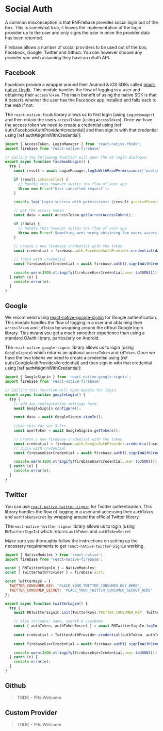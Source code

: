 # Social Auth

A common misconception is that RNFirebase provides social login out of the box. This is somewhat true, it leaves the implementation of the login provider up to the user and only signs the user in once the provider data has been returned.

Firebase allows a number of social providers to be used out of the box; Facebook, Google, Twitter and Github. You can however choose any provider you wish assuming they have an oAuth API.

## Facebook

Facebook provide a wrapper around their Android & iOS SDKs called [react-native-fbsdk](https://github.com/facebook/react-native-fbsdk). This module handles the flow of logging in a user and obtaining their `accessToken`. The main benefit of using the native SDK is that it detects whether the user has the Facebook app installed and falls back to the web if not.

The `react-native-fbsdk` library allows us to first login (using `LoginManager`) and then obtain the users `accessToken` (using `AccessToken`). Once we have the access token we need to create a credential using [ref auth.FacebookAuthProvider#credential] and then sign in with that credential using [ref auth#signInWithCredential]:

```js
import { AccessToken, LoginManager } from 'react-native-fbsdk';
import firebase from 'react-native-firebase'

// Calling the following function will open the FB login dialogue:
export async function facebookLogin() {
  try {
    const result = await LoginManager.logInWithReadPermissions(['public_profile', 'email']);

    if (result.isCancelled) {
      // handle this however suites the flow of your app
      throw new Error('User cancelled request'); 
    }

    console.log(`Login success with permissions: ${result.grantedPermissions.toString()}`);

    // get the access token
    const data = await AccessToken.getCurrentAccessToken();

    if (!data) {
      // handle this however suites the flow of your app
      throw new Error('Something went wrong obtaining the users access token');
    }

    // create a new firebase credential with the token
    const credential = firebase.auth.FacebookAuthProvider.credential(data.accessToken);

    // login with credential
    const firebaseUserCredential = await firebase.auth().signInWithCredential(credential);

    console.warn(JSON.stringify(firebaseUserCredential.user.toJSON()))
  } catch (e) {
    console.error(e);
  }
}
```

## Google

We recommend using [react-native-google-signin](https://github.com/react-native-community/react-native-google-signin) for Google authentication.  This module handles the flow of logging in a user and obtaining their `accessToken` and `idToken` by wrapping around the offical Google login library. This means you get a much smoother experience than using a standard OAuth library, particularly on Android.

The `react-native-google-signin` library allows us to login (using `GoogleSignin`) which returns an optional `accessToken` and `idToken`. Once we have the two tokens we need to create a credential using [ref auth.GoogleAuthProvider#credential] and then sign in with that credential using [ref auth#signInWithCredential]:

```js
import { GoogleSignin } from 'react-native-google-signin';
import firebase from 'react-native-firebase'

// Calling this function will open Google for login.
export async function googleLogin() {
  try {
    // add any configuration settings here:
    await GoogleSignin.configure();

    const data = await GoogleSignin.signIn();
    
    //use this for ver 5.5++
    const userToken = await GoogleSignin.getTokens();

    // create a new firebase credential with the token
    const credential = firebase.auth.GoogleAuthProvider.credential(userToken.idToken, userToken.accessToken)
    // login with credential
    const firebaseUserCredential = await firebase.auth().signInWithCredential(credential);

    console.warn(JSON.stringify(firebaseUserCredential.user.toJSON()));
  } catch (e) {
    console.error(e);
  }
}

```

## Twitter
You can use [`react-native-twitter-signin`](https://github.com/GoldenOwlAsia/react-native-twitter-signin) for Twitter authentication. This library handles the flow of logging in a user and accessing their `authToken` and `authTokenSecret` by wrapping around the official Twitter library.

The`react-native-twitter-signin` library allows us to login (using `RNTwitterSignIn`) which returns `authToken` and `authTokenSecret`

Make sure you thoroughly follow the instructions on setting up the necessary requirements to get `react-native-twitter-signin` working.


```js
import { NativeModules } from 'react-native';
import firebase from 'react-native-firebase';

const { RNTwitterSignIn } = NativeModules;
const { TwitterAuthProvider } = firebase.auth;

const TwitterKeys = {
  TWITTER_CONSUMER_KEY: 'PLACE_YOUR_TWITTER_CONSUMER_KEY_HERE',
  TWITTER_CONSUMER_SECRET: 'PLACE_YOUR_TWITTER_CONSUMER_SECRET_HERE'
};

export async function twitterLogin() {
  try {
    await RNTwitterSignIn.init(TwitterKeys.TWITTER_CONSUMER_KEY, TwitterKeys.TWITTER_CONSUMER_SECRET);

    // also includes: name, userID & userName
    const { authToken, authTokenSecret } = await RNTwitterSignIn.logIn();    
    
    const credential = TwitterAuthProvider.credential(authToken, authTokenSecret);
    
    const firebaseUserCredential = await firebase.auth().signInWithCredential(credential);

    console.warn(JSON.stringify(firebaseUserCredential.user.toJSON()));
  } catch (e) {
    console.error(e);
  }
}
```

## Github

> TODO - PRs Welcome.

## Custom Provider

> TODO - PRs Welcome.
